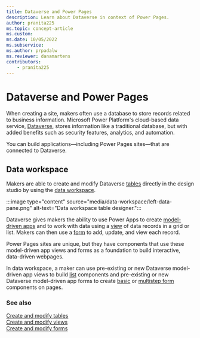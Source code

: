 ```yaml
---
title: Dataverse and Power Pages
description: Learn about Dataverse in context of Power Pages.
author: pranita225
ms.topic: concept-article
ms.custom: 
ms.date: 10/05/2022
ms.subservice:
ms.author: prpadalw
ms.reviewer: danamartens
contributors:
    - pranita225
---
```


# Dataverse and Power Pages

When creating a site, makers often use a database to store records related to business information. Microsoft Power Platform's cloud-based data service, [Dataverse](/power-apps/maker/data-platform/data-platform-intro), stores information like a traditional database, but with added benefits such as security features, analytics, and automation. 

You can build applications&mdash;including Power Pages sites&mdash;that are connected to Dataverse.

## Data workspace

Makers are able to create and modify Dataverse [tables](/power-apps/maker/data-platform/entity-overview) directly in the design studio by using the [data workspace](use-data-workspace.md).

:::image type="content" source="media/data-workspace/left-data-pane.png" alt-text="Data workspace table designer.":::

Dataverse gives makers the ability to use Power Apps to create [model-driven apps](/power-apps/maker/model-driven-apps/) and to work with data using a [view](/power-apps/maker/model-driven-apps/create-edit-views) of data records in a grid or list. Makers can then use a [form](/power-apps/maker/model-driven-apps/create-design-forms) to add, update, and view each record. 

Power Pages sites are unique, but they have components that use these model-driven app views and forms as a foundation to build interactive, data-driven webpages.

In data workspace, a maker can use pre-existing or new Dataverse model-driven app views to build [list](add-list.md) components and pre-existing or new Dataverse model-driven app forms to create [basic](add-form.md) or [multistep form](multistep-forms.md) components on pages.

### See also

[Create and modify tables](../configure/data-workspace-tables.md)<br />
[Create and modify views](../configure/data-workspace-views.md)<br />
[Create and modify forms](../configure/data-workspace-forms.md)
